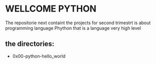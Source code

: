 # WELLCOME PYTHON

The repositorie next containt the projects for second trimestrt is about
programming language Phython that is a language very high level

## the directories:

* 0x00-python-hello_world